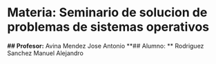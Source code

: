 # Materia: Seminario de solucion de problemas de sistemas operativos
**## Profesor:** 
Avina Mendez Jose Antonio
**## Alumno: **
Rodriguez Sanchez Manuel Alejandro
